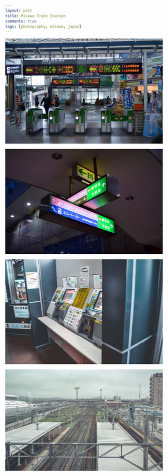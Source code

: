 ```yaml
---
layout: post
title: Misawa Train Station
comments: true
tags: [photography, misawa, japan]
---
```


![image](/images/photos/misawatrain1.jpg)

![image](/images/photos/misawatrain2.jpg)

![image](/images/photos/misawatrain3.jpg)

![image](/images/photos/misawatrain4.jpg)

